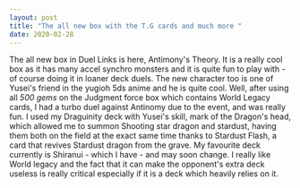 ```yaml
---
layout: post
title: "The all new box with the T.G cards and much more "
date: 2020-02-28
---
```


The all new box in Duel Links is here, Antimony's Theory. It is a really cool box as it has many accel synchro monsters and it is quite fun to play with - of course doing it in loaner deck duels. The new character too is one of Yusei's friend in the yugioh 5ds anime and he is quite cool. Well, after using all <em> 500 gems</em> on the Judgment force box which contains World Legacy cards, I had a turbo duel against Antinomy due to the event, and was really fun. I used my Draguinity deck with Yusei's skill, mark of the Dragon's head, which allowed me to summon Shooting star dragon and stardust, having them both on the field at the exact same time thanks to Stardust Flash, a card that revives Stardust dragon from the grave. My favourite deck currently is Shiranui - which I have - and may soon change. I really like World legacy and the fact that it can make the opponent's extra deck useless is really critical especially if it is a deck which heavily relies on it.
